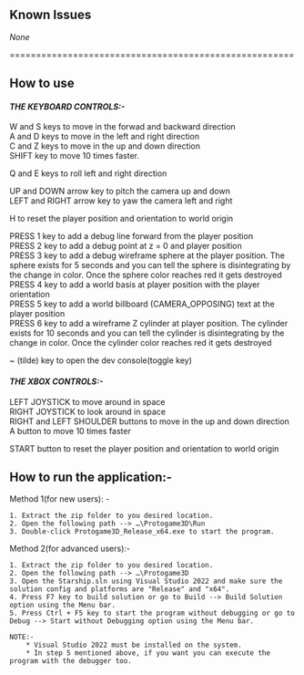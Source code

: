 ## Known Issues<br>
*None*

======================================================

## How to use<br>
#### *THE KEYBOARD CONTROLS:-*<br>
W and S keys to move in the forwad and backward direction<br>
A and D keys to move in the left and right direction<br>
C and Z keys to move in the up and down direction<br>
SHIFT key to move 10 times faster.

Q and E keys to roll left and right direction<br>

UP and DOWN arrow key to pitch the camera up and down<br>
LEFT and RIGHT arrow key to yaw the camera left and right<br>

H to reset the player position and orientation to world origin<br>

PRESS 1 key to add a debug line forward from the player position<br>
PRESS 2 key to add a debug point at z = 0 and player position<br>
PRESS 3 key to add a debug wireframe sphere at the player position. The sphere exists for 5 seconds and you can tell the sphere is disintegrating by the change in color. Once the sphere color reaches red it gets destroyed<br>
PRESS 4 key to add a world basis at player position with the player orientation<br>
PRESS 5 key to add a world billboard (CAMERA_OPPOSING) text at the player position<br>
PRESS 6 key to add a wireframe Z cylinder at player position. The cylinder exists for 10 seconds and you can tell the cylinder is disintegrating by the change in color. Once the cylinder color reaches red it gets destroyed<br>

~ (tilde) key to open the dev console(toggle key)<br>

#### *THE XBOX CONTROLS:-*<br>
LEFT JOYSTICK to move around in space<br>
RIGHT JOYSTICK to look around in space<br>
RIGHT and LEFT SHOULDER buttons to move in the up and down direction<br>
A button to move 10 times faster<br>

START button to reset the player position and orientation to world origin<br>

## How to run the application:-<br>

Method 1(for new users): -

	1. Extract the zip folder to you desired location.
	2. Open the following path --> …\Protogame3D\Run
	3. Double-click Protogame3D_Release_x64.exe to start the program.

Method 2(for advanced users):-

	1. Extract the zip folder to you desired location.
	2. Open the following path --> …\Protogame3D
	3. Open the Starship.sln using Visual Studio 2022 and make sure the solution config and platforms are "Release" and "x64".
	4. Press F7 key to build solution or go to Build --> Build Solution option using the Menu bar.
	5. Press Ctrl + F5 key to start the program without debugging or go to Debug --> Start without Debugging option using the Menu bar.

	NOTE:- 	
		* Visual Studio 2022 must be installed on the system.
		* In step 5 mentioned above, if you want you can execute the program with the debugger too.
